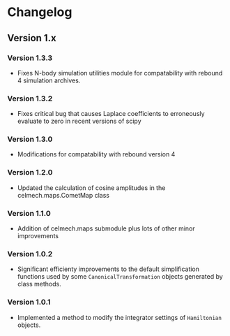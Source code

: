 # Changelog

## Version 1.x

### Version 1.3.3
* Fixes N-body simulation utilities module for compatability with rebound 4 simulation archives.

### Version 1.3.2
* Fixes critical bug that causes Laplace coefficients to erroneously evaluate to zero in recent versions of scipy

### Version 1.3.0
* Modifications for compatability with rebound version 4

### Version 1.2.0
* Updated the calculation of cosine amplitudes in the celmech.maps.CometMap class

### Version 1.1.0
* Addition of celmech.maps submodule plus lots of other minor improvements

### Version 1.0.2
* Significant efficienty improvements to the default simplification functions used by some `CanonicalTransformation` objects generated by class methods.

### Version 1.0.1
* Implemented a method to modify the integrator settings of `Hamiltonian` objects.
